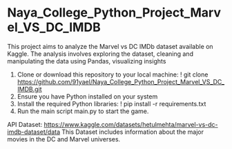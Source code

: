 # Naya_College_Python_Project_Marvel_VS_DC_IMDB

This project aims to analyze the Marvel vs DC IMDb dataset available on Kaggle. 
The analysis involves exploring the dataset, cleaning and manipulating the data using Pandas, visualizing insights 

1. Clone or download this repository to your local machine:
    ! git clone https://github.com/91yael/Naya_College_Python_Project_Marvel_VS_DC_IMDB.git
2. Ensure you have Python installed on your system
3. Install the required Python libraries: 
    ! pip install -r requirements.txt
4. Run the main script main.py to start the game.

API Dataset: https://www.kaggle.com/datasets/hetulmehta/marvel-vs-dc-imdb-dataset/data
This Dataset includes information about the major movies in the DC and Marvel universes.




